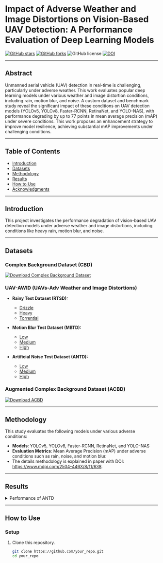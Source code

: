 # **Impact of Adverse Weather and Image Distortions on Vision-Based UAV Detection: A Performance Evaluation of Deep Learning Models**

[![GitHub stars](https://img.shields.io/github/stars/your_repo?style=social)](https://github.com/your_repo/stargazers)
[![GitHub forks](https://img.shields.io/github/forks/your_repo?style=social)](https://github.com/your_repo/network/members)
![GitHub license](https://img.shields.io/github/license/your_repo)
[![DOI](https://zenodo.org/badge/DOI/10.xxxx/zenodo.xxxxx.svg)](https://doi.org/10.xxxx/zenodo.xxxxx)

---

## **Abstract**
Unmanned aerial vehicle (UAV) detection in real-time is challenging, particularly under adverse weather. This work evaluates popular deep learning models under various weather and image distortion conditions, including rain, motion blur, and noise. A custom dataset and benchmark study reveal the significant impact of these conditions on UAV detection models (YOLOv5, YOLOv8, Faster-RCNN, RetinaNet, and YOLO-NAS), with performance degrading by up to 77 points in mean average precision (mAP) under severe conditions. This work proposes an enhancement strategy to improve model resilience, achieving substantial mAP improvements under challenging conditions.

---

## **Table of Contents**
- [Introduction](#introduction)
- [Datasets](#datasets)
- [Methodology](#methodology)
- [Results](#results)
- [How to Use](#how-to-use)
- [Acknowledgments](#acknowledgments)

---

## **Introduction**
This project investigates the performance degradation of vision-based UAV detection models under adverse weather and image distortions, including conditions like heavy rain, motion blur, and noise.

---

## **Datasets**

### **Complex Background Dataset (CBD)**
[![Download Complex Background Dataset](https://img.shields.io/badge/Download-Complex%20Background%20Dataset-blue?style=for-the-badge)](https://drive.google.com/file/d/1-BmnQe9LllS7EA4NhGGj-2f7MKZjfnR-/view?usp=sharing)

### **UAV-AWID (UAVs-Adv Weather and Image Distortions)**

- **Rainy Test Dataset (RTSD):**
  - [Drizzle](https://drive.google.com/drive/folders/1tZY-CggDojx5xMS9icmvwH1qBpioTFKt?usp=drive_link)
  - [Heavy](https://drive.google.com/drive/folders/1vhBinTDQmizwLFhyvJHmWZSEFkUs3yKh?usp=drive_link)
  - [Torrential](https://drive.google.com/drive/folders/1_AeAvDs-WiUbtdMD26OeXlv2QUT7okab?usp=drive_link)

- **Motion Blur Test Dataset (MBTD):**
  - [Low](https://drive.google.com/drive/folders/12oAfvrGaa1dz1UW7qFvEUrxEcZYIFd_n?usp=sharing)
  - [Medium](https://drive.google.com/drive/folders/1vhBinTDQmizwLFhyvJHmWZSEFkUs3yKh?usp=drive_link)
  - [High](https://drive.google.com/drive/folders/1_AeAvDs-WiUbtdMD26OeXlv2QUT7okab?usp=drive_link)

- **Artificial Noise Test Dataset (ANTD):**
  - [Low](https://drive.google.com/drive/folders/12oAfvrGaa1dz1UW7qFvEUrxEcZYIFd_n?usp=sharing)
  - [Medium](https://drive.google.com/drive/folders/1vhBinTDQmizwLFhyvJHmWZSEFkUs3yKh?usp=drive_link)
  - [High](https://drive.google.com/drive/folders/1_AeAvDs-WiUbtdMD26OeXlv2QUT7okab?usp=drive_link)

### **Augmented Complex Background Dataset (ACBD)**
[![Download ACBD](https://img.shields.io/badge/Download-Augmented%20Complex%20Background%20Dataset-blue?style=for-the-badge)](https://drive.google.com/file/d/1DUjHxkbySyzjjNEHgOaBgjHFhcz5cREP/view?usp=sharing)

---

## **Methodology**
This study evaluates the following models under various adverse conditions:
- **Models**: YOLOv5, YOLOv8, Faster-RCNN, RetinaNet, and YOLO-NAS
- **Evaluation Metrics**: Mean Average Precision (mAP) under adverse conditions such as rain, noise, and motion blur.
- The details methodology is explained in paper with DOI: https://www.mdpi.com/2504-446X/8/11/638.

---

## **Results**

<details>
<summary>Performance of ANTD</summary>
  
![ANTD](https://github.com/user-attachments/assets/66485f5d-ec7c-44d0-85d9-3ef3da788a5a)

<summary>Performance of MBTD </summary>

![MBTD](https://github.com/user-attachments/assets/ea0464b7-0d54-4c72-a417-325c9f0f11df)

<summary>Performance of RTD </summary>

![RTD](https://github.com/user-attachments/assets/90e972fb-9d61-46a6-ba5c-8b42b6933d54)



![Rain Results](https://github.com/user-attachments/assets/13877e0f-5c93-4093-91b1-da14288d420f)

![Motion Blur Results](https://github.com/user-attachments/assets/760dd4df-80cc-4132-bbf9-861a1b5aa352)

**Summary**: Significant impact on mAP, especially with high levels of motion blur, degrading performance by X points.

</details>

---

## **How to Use**

### **Setup**
1. Clone this repository.
   ```bash
   git clone https://github.com/your_repo.git
   cd your_repo
